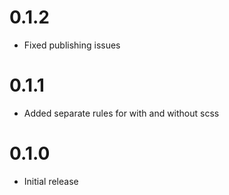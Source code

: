 # 0.1.2

-   Fixed publishing issues

# 0.1.1

-   Added separate rules for with and without scss

# 0.1.0

-   Initial release

